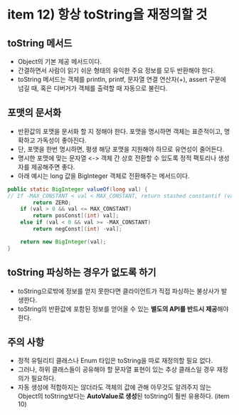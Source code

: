 # item 12) 항상 toString을 재정의할 것

## toString 메서드

* Object의 기본 제공 메서드이다.
* 간결하면서 사람이 읽기 쉬운 형태의 유익한 주요 정보를 모두 반환해야 한다.
* toString 메서드는 객체를 println, printf, 문자열 연결 연산자(+), assert 구문에 넘길 때, 혹은 디버거가 객체를 출력할 때 자동으로 불린다.

## 포맷의 문서화

* 반환값의 포맷을 문서화 할 지 정해야 한다. 포맷을 명시하면 객체는 표준적이고, 명확하고 가독성이 좋아진다.
* 단, 포맷을 한번 명시하면, 평생 해당 포맷을 지원해야 하므로 유연성이 줄어든다.
* 명시한 포맷에 맞는 문자열 <-> 객체 간 상호 전환할 수 있도록 정적 팩토리나 생성자를 제공해주면 좋다.
* 아래 예시는 long 값을 BigInteger 객체로 전환해주는 메서드이다.

```java
public static BigInteger valueOf(long val) {
// If -MAX_CONSTANT < val < MAX_CONSTANT, return stashed constantif (val == 0)
        return ZERO;
    if (val > 0 && val <= MAX_CONSTANT)
        return posConst[(int) val];
    else if (val < 0 && val >= -MAX_CONSTANT)
        return negConst[(int) -val];

    return new BigInteger(val);
}
```

## toString 파싱하는 경우가 없도록 하기

* toString으로밖에 정보를 얻지 못한다면 클라이언트가 직접 파싱하는 불상사가 발생한다.
* toString의 반환값에 포함된 정보를 얻어올 수 있는 **별도의 API를 반드시 제공**해야 한다.

## 주의 사항

* 정적 유틸리티 클래스나 Enum 타입은 toString을 따로 재정의할 필요 없다.
* 그러나, 하위 클래스들이 공유해야 할 문자열 표현이 있는 추상 클래스일 경우 재정의가 필요하다.
* 자동 생성에 적합하지는 않더라도 객체의 값에 관해 아무것도 알려주지 않는 Object의 toString보다는 **AutoValue로 생성**된 toString이 훨씬 유용하다. (item 10)
